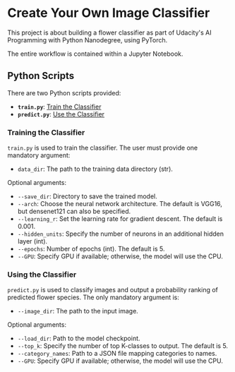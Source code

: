 # Create Your Own Image Classifier

This project is about building a flower classifier as part of Udacity's AI Programming with Python Nanodegree, using PyTorch.

The entire workflow is contained within a Jupyter Notebook.

## Python Scripts

There are two Python scripts provided:

- **`train.py`**: [Train the Classifier](https://github.com/bsassoli/Create-your-own-image-classifier/blob/master/train.py)
- **`predict.py`**: [Use the Classifier](https://github.com/bsassoli/Create-your-own-image-classifier/blob/master/predict.py)

### Training the Classifier

`train.py` is used to train the classifier. The user must provide one mandatory argument:

- `data_dir`: The path to the training data directory (str).

Optional arguments:

- `--save_dir`: Directory to save the trained model.
- `--arch`: Choose the neural network architecture. The default is VGG16, but densenet121 can also be specified.
- `--learning_r`: Set the learning rate for gradient descent. The default is 0.001.
- `--hidden_units`: Specify the number of neurons in an additional hidden layer (int).
- `--epochs`: Number of epochs (int). The default is 5.
- `--GPU`: Specify GPU if available; otherwise, the model will use the CPU.

### Using the Classifier

`predict.py` is used to classify images and output a probability ranking of predicted flower species. The only mandatory argument is:

- `--image_dir`: The path to the input image.

Optional arguments:

- `--load_dir`: Path to the model checkpoint.
- `--top_k`: Specify the number of top K-classes to output. The default is 5.
- `--category_names`: Path to a JSON file mapping categories to names.
- `--GPU`: Specify GPU if available; otherwise, the model will use the CPU.
